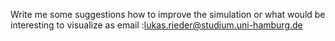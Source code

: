 Write me some suggestions how to improve the simulation or what would be interesting to visualize as
email :lukas.rieder@studium.uni-hamburg.de

[//]: # (Fazit:)
[//]: # (There are struggles that the pH is not converging for the two different ways )
[//]: # (1.When just adding NaHCO3 to the solution and then adding CO2 with equilibrium phases  I am not converging for  pCO2 -> 0)
[//]: # (2. compared to  adding NaHcO3 without eqilibrium phases command.)
[//]: # (this causes the pH to decrease when decreasing the pCO2 to 0   what makes no sense.)

